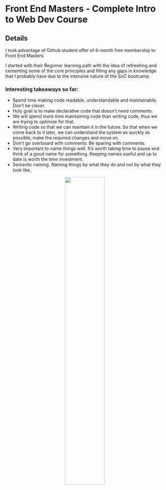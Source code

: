 # Front End Masters - Complete Intro to Web Dev Course 


## Details 

I took advantage of Github student offer of 6-month free membership to Front End Masters. 

I started with their Beginner learning path with the idea of refreshing and cementing some of the core principles and filling any gaps in knowledge that I probably have due to the intensive nature of the SoC bootcamp.

### Interesting takeaways so far:

- Spend time making code readable, understandable and maintainable. Don’t be clever.
- Holy grail is to make declarative code that doesn't need comments.
- We will spend more time maintaining code than writing code, thus we are trying to optimize for that.
- Writing code so that we can maintain it in the future. So that when we come back to it later, we can understand the system as quickly as possible, make the required changes and move on.
- Don't go overboard with comments. Be sparing with comments.
- Very important to name things well. It’s worth taking time to pause and think of a good name for something. Keeping names useful and up to date is worth the time investment.
- Semantic naming. Naming things by what they do and not by what they look like.

<p align="center">
  <img src="https://user-images.githubusercontent.com/82081817/187060731-28e7ba92-d382-4ddd-afbe-a64731d5952e.png" width="50%" />
</p>

